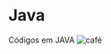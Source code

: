 # Java
Códigos em JAVA
![café](https://github.com/user-attachments/assets/7a5fd701-eea7-4483-a266-b2be92b5bef8)
